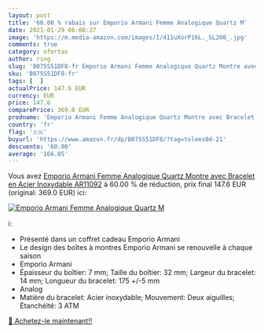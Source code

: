 ```yaml
---
layout: post
title: '60.00 % rabais sur Emporio Armani Femme Analogique Quartz M'
date: 2021-01-29 06:08:27
image: 'https://m.media-amazon.com/images/I/411uXorP16L._SL200_.jpg'
comments: true
category: ofertas
author: ring
slug: 'B075S51DF8-fr Emporio Armani Femme Analogique Quartz Montre avec...'
sku: 'B075S51DF8-fr'
tags: [  ]
actualPrice: 147.6 EUR
currency: EUR
price: 147.6
comparePrice: 369.0 EUR
prodname: 'Emporio Armani Femme Analogique Quartz Montre avec Bracelet en Acier Inoxydable AR11092'
country: 'fr'
flag: '🇫🇷'
buyurl: 'https://www.amazon.fr/dp/B075S51DF8/?tag=tolees0d-21'
descuento: '60.00'
average: '166.05'
---
```


Vous avez [Emporio Armani Femme Analogique Quartz Montre avec Bracelet en Acier Inoxydable AR11092](https://www.amazon.fr/dp/B075S51DF8/?tag=tolees0d-21)  à  60.00 % de réduction, prix final  147.6 EUR (original: 369.0 EUR) ici:

[![Emporio Armani Femme Analogique Quartz M](https://m.media-amazon.com/images/I/411uXorP16L._SL200_.jpg)](https://www.amazon.fr/dp/B075S51DF8/?tag=tolees0d-21)

ℹ️:

- Présenté dans un coffret cadeau Emporio Armani
- Le design des boîtes à montres Emporio Armani se renouvelle à chaque saison
- Emporio Armani
- Épaisseur du boîtier: 7 mm; Taille du boîtier: 32 mm; Largeur du bracelet: 14 mm; Longueur du bracelet: 175 +/-5 mm
- Analog
- Matière du bracelet: Acier inoxydable; Mouvement: Deux aiguilles; Étanchéité: 3 ATM

[🛒 Achetez-le maintenant!!](https://www.amazon.fr/dp/B075S51DF8/?tag=tolees0d-21)
